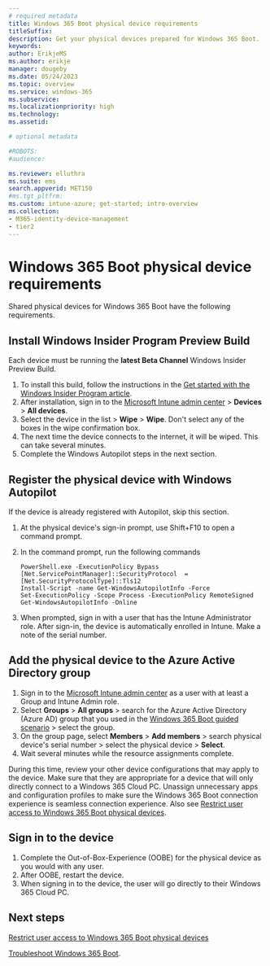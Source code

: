 ```yaml
---
# required metadata
title: Windows 365 Boot physical device requirements
titleSuffix:
description: Get your physical devices prepared for Windows 365 Boot.
keywords:
author: ErikjeMS  
ms.author: erikje
manager: dougeby
ms.date: 05/24/2023
ms.topic: overview
ms.service: windows-365
ms.subservice:
ms.localizationpriority: high
ms.technology:
ms.assetid: 

# optional metadata

#ROBOTS:
#audience:

ms.reviewer: elluthra
ms.suite: ems
search.appverid: MET150
#ms.tgt_pltfrm:
ms.custom: intune-azure; get-started; intro-overview
ms.collection:
- M365-identity-device-management
- tier2
---
```


# Windows 365 Boot physical device requirements

Shared physical devices for Windows 365 Boot have the following requirements.

## Install Windows Insider Program Preview Build

Each device must be running the **latest Beta Channel** Windows Insider Preview Build.

1. To install this build, follow the instructions in the [Get started with the Windows Insider Program article](/windows-insider/get-started).
2. After installation, sign in to the [Microsoft Intune admin center](https://go.microsoft.com/fwlink/?linkid=2109431) > **Devices** > **All devices**.
3. Select the device in the list > **Wipe** > **Wipe**. Don't select any of the boxes in the wipe confirmation box.
4. The next time the device connects to the internet, it will be wiped. This can take several minutes.
5. Complete the Windows Autopilot steps in the next section.

## Register the physical device with Windows Autopilot

If the device is already registered with Autopilot, skip this section.

1. At the physical device's sign-in prompt, use Shift+F10 to open a command prompt.
2. In the command prompt, run the following commands

   ```azurepowershell
   PowerShell.exe -ExecutionPolicy Bypass 
   [Net.ServicePointManager]::SecurityProtocol  = [Net.SecurityProtocolType]::Tls12 
   Install-Script -name Get-WindowsAutopilotInfo -Force 
   Set-ExecutionPolicy -Scope Process -ExecutionPolicy RemoteSigned 
   Get-WindowsAutopilotInfo -Online 
   ```

3. When prompted, sign in with a user that has the Intune Administrator role. After sign-in, the device is automatically enrolled in Intune. Make a note of the serial number.

## Add the physical device to the Azure Active Directory group

1. Sign in to the [Microsoft Intune admin center](https://go.microsoft.com/fwlink/?linkid=2109431) as a user with at least a Group and Intune Admin role.
2. Select **Groups** > **All groups** > search for the Azure Active Directory (Azure AD) group that you used in the [Windows 365 Boot guided scenario](windows-365-boot-guide.md) > select the group.
3. On the group page, select **Members** > **Add members** > search physical device's serial number > select the physical device > **Select**.
4. Wait several minutes while the resource assignments complete.

During this time, review your other device configurations that may apply to the device. Make sure that they are appropriate for a device that will only directly connect to a Windows 365 Cloud PC. Unassign unnecessary apps and configuration profiles to make sure the Windows 365 Boot connection experience is seamless connection experience. Also see [Restrict user access to Windows 365 Boot physical devices](windows-365-boot-restrict-user-access-physical-device.md).

## Sign in to the device

1. Complete the Out-of-Box-Experience (OOBE) for the physical device as you would with any user.
2. After OOBE, restart the device.
3. When signing in to the device, the user will go directly to their Windows 365 Cloud PC.

<!-- ########################## -->
## Next steps

[Restrict user access to Windows 365 Boot physical devices](windows-365-boot-restrict-user-access-physical-device.md)

[Troubleshoot Windows 365 Boot](troubleshoot-windows-365-boot.md).
